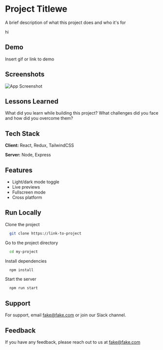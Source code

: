 
# Project Titlewe

A brief description of what this project does and who it's for

hi
## Demo

Insert gif or link to demo

  
## Screenshots

![App Screenshot](https://via.placeholder.com/468x300?text=App+Screenshot+Here)

  
## Lessons Learned

What did you learn while building this project? What challenges did you face and how did you overcome them?

  
## Tech Stack

**Client:** React, Redux, TailwindCSS

**Server:** Node, Express

  
## Features

- Light/dark mode toggle
- Live previews
- Fullscreen mode
- Cross platform

  
## Run Locally

Clone the project

```bash
  git clone https://link-to-project
```

Go to the project directory

```bash
  cd my-project
```

Install dependencies

```bash
  npm install
```

Start the server

```bash
  npm run start
```

  
## Support

For support, email fake@fake.com or join our Slack channel.

  
## Feedback

If you have any feedback, please reach out to us at fake@fake.com

  